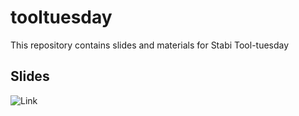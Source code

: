 # tooltuesday

This repository contains slides and materials for Stabi Tool-tuesday

## Slides
![Link](https://r0man-ist.github.io/tooltuesday/)
